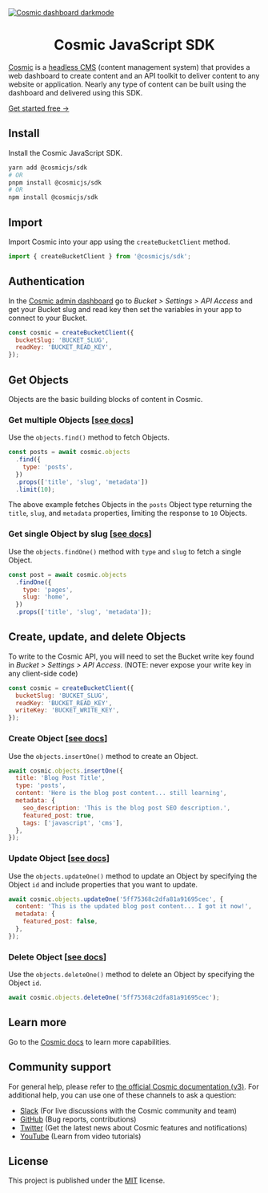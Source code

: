 <a href="https://beta.cosmicjs.com/signup">
  <img src="https://imgix.cosmicjs.com/ca74e2f0-c8e4-11ed-b01d-23d7b265c299-cosmic-dashboard-dark.png?w=2000&auto=format" alt="Cosmic dashboard darkmode" />
</a>

<h1 align="center">Cosmic JavaScript SDK</h1>

[Cosmic](https://www.cosmicjs.com/) is a [headless CMS](https://www.cosmicjs.com/headless-cms) (content management system) that provides a web dashboard to create content and an API toolkit to deliver content to any website or application. Nearly any type of content can be built using the dashboard and delivered using this SDK.

[Get started free →](https://beta.cosmicjs.com/signup)

## Install

Install the Cosmic JavaScript SDK.

```bash
yarn add @cosmicjs/sdk
# OR
pnpm install @cosmicjs/sdk
# OR
npm install @cosmicjs/sdk
```

## Import

Import Cosmic into your app using the `createBucketClient` method.

```jsx
import { createBucketClient } from '@cosmicjs/sdk';
```

## Authentication

In the [Cosmic admin dashboard](https://beta.cosmicjs.com/login) go to _Bucket > Settings > API Access_ and get your Bucket slug and read key then set the variables in your app to connect to your Bucket.

```jsx
const cosmic = createBucketClient({
  bucketSlug: 'BUCKET_SLUG',
  readKey: 'BUCKET_READ_KEY',
});
```

## Get Objects

Objects are the basic building blocks of content in Cosmic.

### Get multiple Objects [[see docs](https://docs-v3.cosmicjs.com/docs/api/objects#get-objects)]

Use the `objects.find()` method to fetch Objects.

```jsx
const posts = await cosmic.objects
  .find({
    type: 'posts',
  })
  .props(['title', 'slug', 'metadata'])
  .limit(10);
```

The above example fetches Objects in the `posts` Object type returning the `title`, `slug`, and `metadata` properties, limiting the response to `10` Objects.

### Get single Object by slug [[see docs](https://docs-v3.cosmicjs.com/docs/api/objects#get-a-single-object-by-slug)]

Use the `objects.findOne()` method with `type` and `slug` to fetch a single Object.

```jsx
const post = await cosmic.objects
  .findOne({
    type: 'pages',
    slug: 'home',
  })
  .props(['title', 'slug', 'metadata']);
```

## Create, update, and delete Objects

To write to the Cosmic API, you will need to set the Bucket write key found in _Bucket > Settings > API Access_. (NOTE: never expose your write key in any client-side code)

```jsx
const cosmic = createBucketClient({
  bucketSlug: 'BUCKET_SLUG',
  readKey: 'BUCKET_READ_KEY',
  writeKey: 'BUCKET_WRITE_KEY',
});
```

### Create Object [[see docs](https://docs-v3.cosmicjs.com/docs/api/objects#create-an-object)]

Use the `objects.insertOne()` method to create an Object.

```jsx
await cosmic.objects.insertOne({
  title: 'Blog Post Title',
  type: 'posts',
  content: 'Here is the blog post content... still learning',
  metadata: {
    seo_description: 'This is the blog post SEO description.',
    featured_post: true,
    tags: ['javascript', 'cms'],
  },
});
```

### Update Object [[see docs](https://docs-v3.cosmicjs.com/docs/api/objects#update-an-object)]

Use the `objects.updateOne()` method to update an Object by specifying the Object `id` and include properties that you want to update.

```jsx
await cosmic.objects.updateOne('5ff75368c2dfa81a91695cec', {
  content: 'This is the updated blog post content... I got it now!',
  metadata: {
    featured_post: false,
  },
});
```

### Delete Object [[see docs](https://docs-v3.cosmicjs.com/docs/api/objects#delete-an-object)]

Use the `objects.deleteOne()` method to delete an Object by specifying the Object `id`.

```jsx
await cosmic.objects.deleteOne('5ff75368c2dfa81a91695cec');
```

## Learn more

Go to the [Cosmic docs](https://docs-v3.cosmicjs.com) to learn more capabilities.

## Community support

For general help, please refer to [the official Cosmic documentation (v3)](https://docs-v3.cosmicjs.com). For additional help, you can use one of these channels to ask a question:

- [Slack](https://www.cosmicjs.com/community) (For live discussions with the Cosmic community and team)
- [GitHub](https://github.com/cosmicjs/cosmicjs/cosmic-sdk-js) (Bug reports, contributions)
- [Twitter](https://twitter.com/cosmicjs) (Get the latest news about Cosmic features and notifications)
- [YouTube](https://www.youtube.com/cosmicjs) (Learn from video tutorials)

## License

This project is published under the [MIT](https://github.com/cosmicjs/cosmic-sdk-js/blob/HEAD/LICENSE) license.
